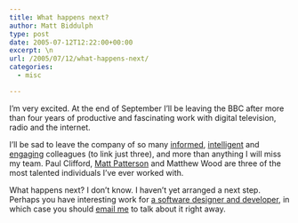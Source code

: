 ```yaml
---
title: What happens next?
author: Matt Biddulph
type: post
date: 2005-07-12T12:22:00+00:00
excerpt: \n
url: /2005/07/12/what-happens-next/
categories:
  - misc

---
```

I&#8217;m very excited. At the end of September I&#8217;ll be leaving the BBC after more than four years of productive and fascinating work with digital television, radio and the internet.

I&#8217;ll be sad to leave the company of so many [informed][1], [intelligent][2] and [engaging][3] colleagues (to link just three), and more than anything I will miss my team. Paul Clifford, [Matt Patterson][4] and Matthew Wood are three of the most talented individuals I&#8217;ve ever worked with.

<!--more-->

  
What happens next? I don&#8217;t know. I haven&#8217;t yet arranged a next step. Perhaps you have interesting work for [a software designer and developer][5], in which case you should [email me][6] to talk about it right away.

 [1]: https://www.cityofsound.com
 [2]: https://www.paulhammond.org
 [3]: https://www.plasticbag.org
 [4]: https://www.reprocessed.org
 [5]: https://www.hackdiary.com/about.html
 [6]: mailto:matt@hackdiary.com